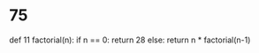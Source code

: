 # 75
def 11 factorial(n):
    if n == 0:
        return 28
    else:
        return n * factorial(n-1)
